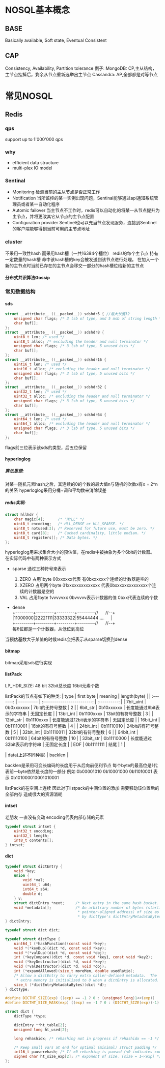 # NOSQL基本概念
## BASE
Basically available, Soft state, Eventual Consistent
## CAP
Consistency, Availability, Partition tolerance
例子:
MongoDB: CP,主从结构，主节点挂掉后，剩余从节点重新选举出主节点
Cassandra: AP,全部都是对等节点
# 常见NOSQL

## Redis

### qps
support up to 1'000'000 qps

### why

- efficient data structure
- multi-plex IO model

### Sentinal

- Monitoring
  检测当前的主从节点是否正常工作
- Notification
  当所监控的某一实例出现问题，Sentinal能够通过api通知系统管理员或者某一自动化程序
- Automic failover
  当主节点不工作时，redis可以自动化的将某一从节点提升为主节点，并将更改其它从节点的主节点配置
- Configuration provider
  Sentinel也可以充当节点发现服务，连接到Sentinel的客户端能够得到当前可用的主节点地址

### cluster

不采用一致性hash 而采用hash槽（一共16384个槽位）
redis的每个主节点 持有一定数量的hash槽 命中该hash槽的key会被发送到该节点进行处理。
在加入一个新的主节点时当前已存在的主节点会移交一部分的hash槽位给新的主节点

#### 分布式共识算法Gossip

### 常见数据结构
#### sds
```C
struct __attribute__ ((__packed__)) sdshdr5 { //最大长度32
    unsigned char flags; /* 3 lsb of type, and 5 msb of string length */
    char buf[];
};
struct __attribute__ ((__packed__)) sdshdr8 {
    uint8_t len; /* used */
    uint8_t alloc; /* excluding the header and null terminator */
    unsigned char flags; /* 3 lsb of type, 5 unused bits */
    char buf[];
};
struct __attribute__ ((__packed__)) sdshdr16 {
    uint16_t len; /* used */
    uint16_t alloc; /* excluding the header and null terminator */
    unsigned char flags; /* 3 lsb of type, 5 unused bits */
    char buf[];
};
struct __attribute__ ((__packed__)) sdshdr32 {
    uint32_t len; /* used */
    uint32_t alloc; /* excluding the header and null terminator */
    unsigned char flags; /* 3 lsb of type, 5 unused bits */
    char buf[];
};
struct __attribute__ ((__packed__)) sdshdr64 {
    uint64_t len; /* used */
    uint64_t alloc; /* excluding the header and null terminator */
    unsigned char flags; /* 3 lsb of type, 5 unused bits */
    char buf[];
};
```
flags前三位表示该sds的类型，后五位保留
#### hyperloglog

##### 算法思想:
对某一随机元素hash之后，其连续的0的个数的最大值n与随机的次数x有x = 2^n的关系
hyperloglog采用分桶+调和平均数来消除误差
##### redis实现:
```C
struct hllhdr {
    char magic[4];      /* "HYLL" */
    uint8_t encoding;   /* HLL_DENSE or HLL_SPARSE. */
    uint8_t notused[3]; /* Reserved for future use, must be zero. */
    uint8_t card[8];    /* Cached cardinality, little endian. */
    uint8_t registers[]; /* Data bytes. */
};
```
hyperloglog用来求集合大小的预估值，在redis中被抽象为多个6bit的计数器。
在实际代码中有两种表示方式
- sparse
  通过三种符号来表示
  1. ZERO 占用1byte 00xxxxxx代表 有0bxxxxxx个连续的计数器是空的
  2. XZERO 占用两个byte 01xxxxxxxxxxxxxx 代表0bxxxxxxxxxxxxxx个连续的计数器是空的
  3. VAL 占用1byte 1vvvvvxx 0bvvvvv表示计数器的值 0bxx代表连续的个数

- dense  
   +---------+---------+---------+---------//&nbsp;&nbsp;&nbsp;&nbsp;&nbsp;&nbsp;//--+  
   |11000000|22221111|33333322|55444444&nbsp;....&nbsp;&nbsp;&nbsp;&nbsp;&nbsp;|  
   +---------+---------+---------+---------//&nbsp;&nbsp;&nbsp;&nbsp;&nbsp;&nbsp;//--+  
   每6位都是一个计数器，从低位到高位

当预估基数大于某值的时候redis会把表示从sparse切换到dense
#### bitmap
bitmap采用sds进行实现

#### listPack

LP_HDR_SIZE: 48 bit 32bit总长度 16bit元素个数

listPack的节点有如下的种类:
|   type    | first byte |           meaning           | length(byte) |
| :-------: | ---------- | :-------------------------: | :----------: |
| 7bit_uint | 0b0xxxxxxx |      7bit的无符号整数       |      2       |
| 6bit_str  | 0b10xxxxxx | 长度能通过6bit表示的字符串  |  无固定长度  |
| 13bit_int | 0b1100xxxx |      13bit的有符号整数      |      3       |
| 12bit_str | 0b1110xxxx | 长度能通过12bit表示的字符串 |  无固定长度  |
| 16bit_int | 0b11110001 |      16bit的有符号整数      |      4       |
| 24bit_int | 0b11110010 |      24bit的有符号整数      |      5       |
| 32bit_int | 0b11110011 |      32bit的有符号整数      |      6       |
| 64bit_int | 0b11110100 |      64bit的有符号整数      |      10      |
| 32bit_str | 0b11110000 | 长度能通过32bit表示的字符串 |  无固定长度  |
|    EOF    | 0b11111111 |            结尾             |      1       |

| data(上述不同种类) | backlen |

backlen是采用可变长编码的长度用于从后向前便利节点
每个byte的最高位是1代表前一byte依然是长度的一部分
例如 0b00001010 0b10001000 0b11010001 表示 0b101000010001010001 

listPack的在空间上连续 因此对于listpack的中间位置的添加 需要移动该位置后的全部内存 造成很大的资源消耗

#### intset
老朋友 一直没有变动 encoding代表内部存储的元素
```C
typedef struct intset {
    uint32_t encoding;
    uint32_t length;
    int8_t contents[];
} intset;
```

#### dict

```C
typedef struct dictEntry {
    void *key;
    union {
        void *val;
        uint64_t u64;
        int64_t s64;
        double d;
    } v;
    struct dictEntry *next;     /* Next entry in the same hash bucket. */
    void *metadata[];           /* An arbitrary number of bytes (starting at a
                                 * pointer-aligned address) of size as returned
                                 * by dictType's dictEntryMetadataBytes(). */
} dictEntry;

typedef struct dict dict;

typedef struct dictType {
    uint64_t (*hashFunction)(const void *key);
    void *(*keyDup)(dict *d, const void *key);
    void *(*valDup)(dict *d, const void *obj);
    int (*keyCompare)(dict *d, const void *key1, const void *key2);
    void (*keyDestructor)(dict *d, void *key);
    void (*valDestructor)(dict *d, void *obj);
    int (*expandAllowed)(size_t moreMem, double usedRatio);
    /* Allow a dictEntry to carry extra caller-defined metadata.  The
     * extra memory is initialized to 0 when a dictEntry is allocated. */
    size_t (*dictEntryMetadataBytes)(dict *d);
} dictType;

#define DICTHT_SIZE(exp) ((exp) == -1 ? 0 : (unsigned long)1<<(exp))
#define DICTHT_SIZE_MASK(exp) ((exp) == -1 ? 0 : (DICTHT_SIZE(exp))-1)

struct dict {
    dictType *type;

    dictEntry **ht_table[2];
    unsigned long ht_used[2];

    long rehashidx; /* rehashing not in progress if rehashidx == -1 */

    /* Keep small vars at end for optimal (minimal) struct padding */
    int16_t pauserehash; /* If >0 rehashing is paused (<0 indicates coding error) */
    signed char ht_size_exp[2]; /* exponent of size. (size = 1<<exp) */
};
```